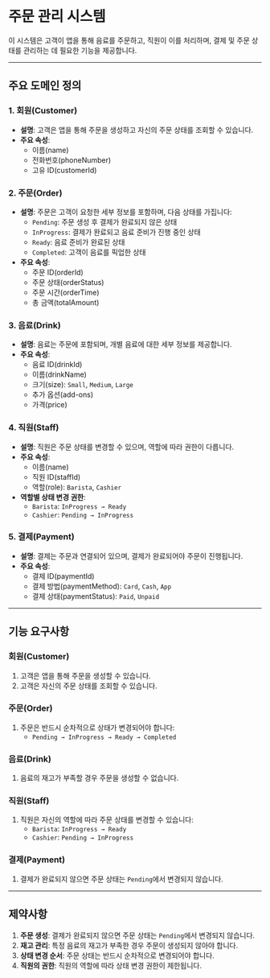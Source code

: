 # 주문 관리 시스템

이 시스템은 고객이 앱을 통해 음료를 주문하고, 직원이 이를 처리하며, 결제 및 주문 상태를 관리하는 데 필요한 기능을 제공합니다.

---

## 주요 도메인 정의

### 1. 회원(Customer)
- **설명**: 고객은 앱을 통해 주문을 생성하고 자신의 주문 상태를 조회할 수 있습니다.
- **주요 속성**:
  - 이름(name)
  - 전화번호(phoneNumber)
  - 고유 ID(customerId)

### 2. 주문(Order)
- **설명**: 주문은 고객이 요청한 세부 정보를 포함하며, 다음 상태를 가집니다:
  - `Pending`: 주문 생성 후 결제가 완료되지 않은 상태
  - `InProgress`: 결제가 완료되고 음료 준비가 진행 중인 상태
  - `Ready`: 음료 준비가 완료된 상태
  - `Completed`: 고객이 음료를 픽업한 상태
- **주요 속성**:
  - 주문 ID(orderId)
  - 주문 상태(orderStatus)
  - 주문 시간(orderTime)
  - 총 금액(totalAmount)

### 3. 음료(Drink)
- **설명**: 음료는 주문에 포함되며, 개별 음료에 대한 세부 정보를 제공합니다.
- **주요 속성**:
  - 음료 ID(drinkId)
  - 이름(drinkName)
  - 크기(size): `Small`, `Medium`, `Large`
  - 추가 옵션(add-ons)
  - 가격(price)

### 4. 직원(Staff)
- **설명**: 직원은 주문 상태를 변경할 수 있으며, 역할에 따라 권한이 다릅니다.
- **주요 속성**:
  - 이름(name)
  - 직원 ID(staffId)
  - 역할(role): `Barista`, `Cashier`
- **역할별 상태 변경 권한**:
  - `Barista`: `InProgress → Ready`
  - `Cashier`: `Pending → InProgress`

### 5. 결제(Payment)
- **설명**: 결제는 주문과 연결되어 있으며, 결제가 완료되어야 주문이 진행됩니다.
- **주요 속성**:
  - 결제 ID(paymentId)
  - 결제 방법(paymentMethod): `Card`, `Cash`, `App`
  - 결제 상태(paymentStatus): `Paid`, `Unpaid`

---

## 기능 요구사항

### 회원(Customer)
1. 고객은 앱을 통해 주문을 생성할 수 있습니다.
2. 고객은 자신의 주문 상태를 조회할 수 있습니다.

### 주문(Order)
1. 주문은 반드시 순차적으로 상태가 변경되어야 합니다:
   - `Pending → InProgress → Ready → Completed`

### 음료(Drink)
1. 음료의 재고가 부족할 경우 주문을 생성할 수 없습니다.

### 직원(Staff)
1. 직원은 자신의 역할에 따라 주문 상태를 변경할 수 있습니다:
   - `Barista`: `InProgress → Ready`
   - `Cashier`: `Pending → InProgress`

### 결제(Payment)
1. 결제가 완료되지 않으면 주문 상태는 `Pending`에서 변경되지 않습니다.

---

## 제약사항
1. **주문 생성**: 결제가 완료되지 않으면 주문 상태는 `Pending`에서 변경되지 않습니다.
2. **재고 관리**: 특정 음료의 재고가 부족한 경우 주문이 생성되지 않아야 합니다.
3. **상태 변경 순서**: 주문 상태는 반드시 순차적으로 변경되어야 합니다.
4. **직원의 권한**: 직원의 역할에 따라 상태 변경 권한이 제한됩니다.
